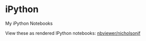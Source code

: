 iPython
=======

My iPython Notebooks

View these as rendered IPython notebooks: [nbviewer/nicholsonjf][1]

[1]: http://nbviewer.ipython.org/github/nicholsonjf/iPython/tree/master/
